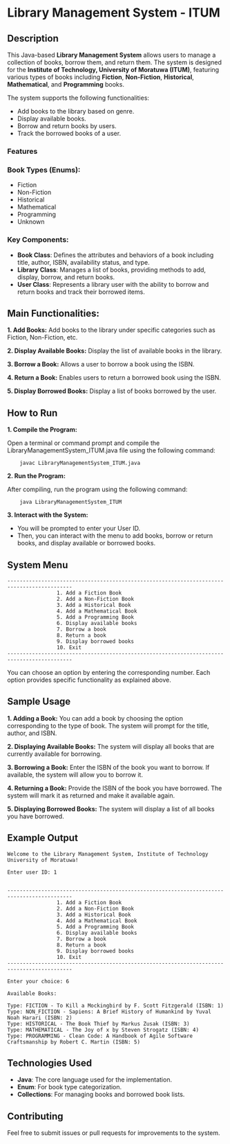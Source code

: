# Library Management System - ITUM
## Description
This Java-based **Library Management System** allows users to manage a collection of books, borrow them, and return them. The system is designed for the **Institute of Technology, University of Moratuwa (ITUM)**, featuring various types of books including **Fiction**, **Non-Fiction**, **Historical**, **Mathematical**, and **Programming** books.

The system supports the following functionalities:

- Add books to the library based on genre.
- Display available books.
- Borrow and return books by users.
- Track the borrowed books of a user.
  
### Features
### Book Types (Enums):
- Fiction
- Non-Fiction
- Historical
- Mathematical
- Programming
- Unknown
  
### Key Components:
- **Book Class**: Defines the attributes and behaviors of a book including title, author, ISBN, availability status, and type.
- **Library Class**: Manages a list of books, providing methods to add, display, borrow, and return books.
- **User Class**: Represents a library user with the ability to borrow and return books and track their borrowed items.
  
## Main Functionalities:
**1. Add Books:** Add books to the library under specific categories such as Fiction, Non-Fiction, etc.

**2. Display Available Books:** Display the list of available books in the library.

**3. Borrow a Book:** Allows a user to borrow a book using the ISBN.

**4. Return a Book:** Enables users to return a borrowed book using the ISBN.

**5. Display Borrowed Books:** Display a list of books borrowed by the user.

## How to Run
**1. Compile the Program:**

Open a terminal or command prompt and compile the LibraryManagementSystem_ITUM.java file using the following command:

        javac LibraryManagementSystem_ITUM.java

**2. Run the Program:**

After compiling, run the program using the following command:

        java LibraryManagementSystem_ITUM

**3. Interact with the System:**

- You will be prompted to enter your User ID.
- Then, you can interact with the menu to add books, borrow or return books, and display available or borrowed books.

## System Menu
```
-------------------------------------------------------------------------------------------
                1. Add a Fiction Book
                2. Add a Non-Fiction Book
                3. Add a Historical Book
                4. Add a Mathematical Book
                5. Add a Programming Book
                6. Display available books
                7. Borrow a book
                8. Return a book
                9. Display borrowed books
                10. Exit
-------------------------------------------------------------------------------------------
```
You can choose an option by entering the corresponding number. Each option provides specific functionality as explained above.

## Sample Usage

**1. Adding a Book:**
You can add a book by choosing the option corresponding to the type of book. The system will prompt for the title, author, and ISBN.

**2. Displaying Available Books:**
The system will display all books that are currently available for borrowing.

**3. Borrowing a Book:**
Enter the ISBN of the book you want to borrow. If available, the system will allow you to borrow it.

**4. Returning a Book:**
Provide the ISBN of the book you have borrowed. The system will mark it as returned and make it available again.

**5. Displaying Borrowed Books:**
The system will display a list of all books you have borrowed.

## Example Output
```
Welcome to the Library Management System, Institute of Technology University of Moratuwa!

Enter user ID: 1


-------------------------------------------------------------------------------------------
                1. Add a Fiction Book
                2. Add a Non-Fiction Book
                3. Add a Historical Book
                4. Add a Mathematical Book
                5. Add a Programming Book
                6. Display available books
                7. Borrow a book
                8. Return a book
                9. Display borrowed books
                10. Exit
-------------------------------------------------------------------------------------------

Enter your choice: 6

Available Books:

Type: FICTION - To Kill a Mockingbird by F. Scott Fitzgerald (ISBN: 1)
Type: NON_FICTION - Sapiens: A Brief History of Humankind by Yuval Noah Harari (ISBN: 2)
Type: HISTORICAL - The Book Thief by Markus Zusak (ISBN: 3)
Type: MATHEMATICAL - The Joy of x by Steven Strogatz (ISBN: 4)
Type: PROGRAMMING - Clean Code: A Handbook of Agile Software Craftsmanship by Robert C. Martin (ISBN: 5)
```

## Technologies Used
- **Java**: The core language used for the implementation.
- **Enum**: For book type categorization.
- **Collections**: For managing books and borrowed book lists.
  
## Contributing
Feel free to submit issues or pull requests for improvements to the system.







